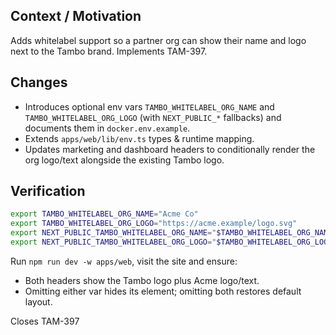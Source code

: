 ## Context / Motivation

Adds whitelabel support so a partner org can show their name and logo next to the Tambo brand. Implements TAM-397.

## Changes

- Introduces optional env vars `TAMBO_WHITELABEL_ORG_NAME` and `TAMBO_WHITELABEL_ORG_LOGO` (with `NEXT_PUBLIC_*` fallbacks) and documents them in `docker.env.example`.
- Extends `apps/web/lib/env.ts` types & runtime mapping.
- Updates marketing and dashboard headers to conditionally render the org logo/text alongside the existing Tambo logo.

## Verification

```bash
export TAMBO_WHITELABEL_ORG_NAME="Acme Co"
export TAMBO_WHITELABEL_ORG_LOGO="https://acme.example/logo.svg"
export NEXT_PUBLIC_TAMBO_WHITELABEL_ORG_NAME="$TAMBO_WHITELABEL_ORG_NAME"
export NEXT_PUBLIC_TAMBO_WHITELABEL_ORG_LOGO="$TAMBO_WHITELABEL_ORG_LOGO"
```

Run `npm run dev -w apps/web`, visit the site and ensure:

- Both headers show the Tambo logo plus Acme logo/text.
- Omitting either var hides its element; omitting both restores default layout.

Closes TAM-397
